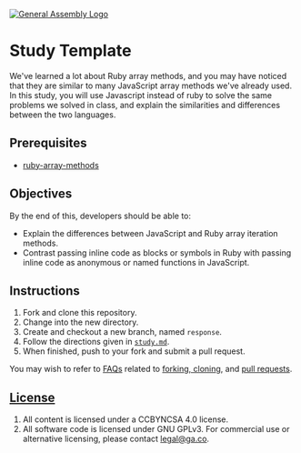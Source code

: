 [![General Assembly Logo](https://camo.githubusercontent.com/1a91b05b8f4d44b5bbfb83abac2b0996d8e26c92/687474703a2f2f692e696d6775722e636f6d2f6b6538555354712e706e67)](https://generalassemb.ly/education/web-development-immersive)

# Study Template

We've learned a lot about Ruby array methods, and you may have noticed that they
are similar to many JavaScript array methods we've already used. In this study,
you will use Javascript instead of ruby to solve the same problems we solved in
class, and explain the similarities and differences between the two languages.

## Prerequisites

-   [ruby-array-methods](https://github.com/ga-wdi-boston/ruby-array-methods)

## Objectives

By the end of this, developers should be able to:

-   Explain the differences between JavaScript and Ruby array iteration methods.
-   Contrast passing inline code as blocks or symbols in Ruby with passing
    inline code as anonymous or named functions in JavaScript.

## Instructions

1.  Fork and clone this repository.
1.  Change into the new directory.
1.  Create and checkout a new branch, named `response`.
1.  Follow the directions given in [`study.md`](study.md).
1.  When finished, push to your fork and submit a pull request.

You may wish to refer to [FAQs](https://github.com/ga-wdi-boston/meta/wiki/)
related to [forking,
cloning](https://github.com/ga-wdi-boston/meta/wiki/ForkAndClone), and [pull
requests](https://github.com/ga-wdi-boston/meta/wiki/PullRequest).

## [License](LICENSE)

1.  All content is licensed under a CC­BY­NC­SA 4.0 license.
1.  All software code is licensed under GNU GPLv3. For commercial use or
    alternative licensing, please contact legal@ga.co.
